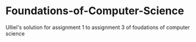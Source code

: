 # Foundations-of-Computer-Science

Ulliel's solution for assignment 1 to assignment 3 of foudations of computer science
